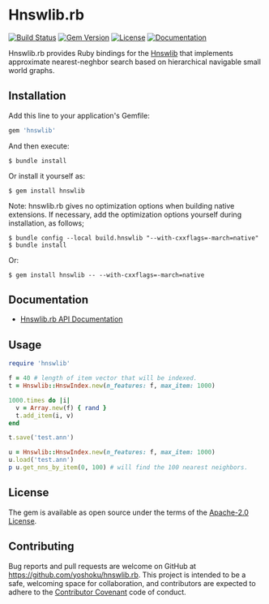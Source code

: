 # Hnswlib.rb

[![Build Status](https://github.com/yoshoku/hnswlib.rb/actions/workflows/build.yml/badge.svg)](https://github.com/yoshoku/hnswlib.rb/actions/workflows/build.yml)
[![Gem Version](https://badge.fury.io/rb/hnswlib.svg)](https://badge.fury.io/rb/hnswlib)
[![License](https://img.shields.io/badge/License-Apache%202.0-yellowgreen.svg)](https://github.com/yoshoku/hnswlib.rb/blob/main/LICENSE.txt)
[![Documentation](http://img.shields.io/badge/api-reference-blue.svg)](https://yoshoku.github.io/hnswlib.rb/doc/)

Hnswlib.rb provides Ruby bindings for the [Hnswlib](https://github.com/nmslib/hnswlib)
that implements approximate nearest-neghbor search based on
hierarchical navigable small world graphs.

## Installation

Add this line to your application's Gemfile:

```ruby
gem 'hnswlib'
```

And then execute:

    $ bundle install

Or install it yourself as:

    $ gem install hnswlib

Note: hnswlib.rb gives no optimization options when building native extensions.
If necessary, add the optimization options yourself during installation, as follows;

```
$ bundle config --local build.hnswlib "--with-cxxflags=-march=native"
$ bundle install
```

Or:

```
$ gem install hnswlib -- --with-cxxflags=-march=native
```

## Documentation

* [Hnswlib.rb API Documentation](https://yoshoku.github.io/hnswlib.rb/doc/)

## Usage

```ruby
require 'hnswlib'

f = 40 # length of item vector that will be indexed.
t = Hnswlib::HnswIndex.new(n_features: f, max_item: 1000)

1000.times do |i|
  v = Array.new(f) { rand }
  t.add_item(i, v)
end

t.save('test.ann')

u = Hnswlib::HnswIndex.new(n_features: f, max_item: 1000)
u.load('test.ann')
p u.get_nns_by_item(0, 100) # will find the 100 nearest neighbors.
```

## License

The gem is available as open source under the terms of the [Apache-2.0 License](https://www.apache.org/licenses/LICENSE-2.0).

## Contributing

Bug reports and pull requests are welcome on GitHub at https://github.com/yoshoku/hnswlib.rb.
This project is intended to be a safe, welcoming space for collaboration,
and contributors are expected to adhere to the [Contributor Covenant](http://contributor-covenant.org) code of conduct.
